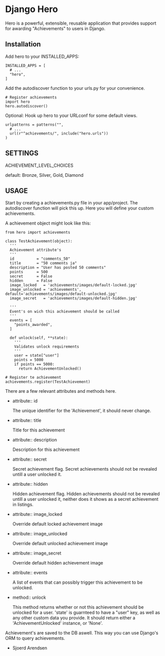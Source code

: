 Django Hero
=========

Hero is a powerful, extensible, reusable application that provides
support for awarding "Achievements" to users in Django.

Installation
------------

Add hero to your INSTALLED_APPS:

    INSTALLED_APPS = [
      # ...
      "hero",
    ]

Add the autodiscover function to your urls.py for your convenience.

    # Register achievements
    import hero
    hero.autodiscover()

Optional: Hook up hero to your URLconf for some default views.

    urlpatterns = patterns("",
      # ...
      url(r"^achievements/", include("hero.urls"))
    )

SETTINGS
------------

ACHIEVEMENT_LEVEL_CHOICES

default:  Bronze, Silver, Gold, Diamond

USAGE
------------

Start by creating a achievements.py file in your app/project. The autodiscover function will pick this up.
Here you will define your custom achievements.

A achievement object might look like this:

    from hero import achievements
    
    class TestAchievement(object):
      '''
      Achievement attribute's
      '''
      id          = "comments_50"
      title       = "50 comments ja"
      description = "User has posted 50 comments"
      points      = 500
      secret      = False
      hidden      = False
      image_locked   = 'achievements/images/default-locked.jpg'
      image_unlocked = 'achievements', default='achievements/images/default-unlocked.jpg'
      image_secret   = 'achievements/images/default-hidden.jpg'
  
      '''
      Event's on wich this achievement should be called
      '''
      events = [
        "points_awarded",
      ]
      
      def unlock(self, **state):
        '''
        Validates unlock requirements
        '''
        user = state["user"]
        points = 5000
        if points == 5000:
          return AchievementUnlocked()
    
    # Register te achievement
    achievements.register(TestAchievement)

There are a few relevant attributes and methods here.

*   attribute:: id

    The unique identifier for the 'Achievement', it should never change.
    
*   attribute:: title

    Title for this achievement

*   attribute:: description

    Description for this achievement

*   attribute:: secret

    Secret achievement flag. Secret achievements should not be revealed untill a user unlocked it.

*   attribute:: hidden

    Hidden achievement flag. Hidden achievements should not be revealed untill a user unlocked it, neither does it shows as a secret achievement in listings.
    
*   attribute:: image_locked

    Override default locked achievement image

*   attribute:: image_unlocked

    Override default unlocked achievement image

*   attribute:: image_secret

    Override default hidden achievement image
    
*   attribute:: events

    A list of events that can possibly trigger this achievement to be unlocked.

*   method:: unlock

    This method returns whether or not this achievement should be unlocked for a user.
    'state' is guarnteed to have a "user" key, as well as any other
    custom data you provide.  It should return either a 'AchievementUnlocked'
    instance, or 'None'.

Achievement's are saved to the DB aswell. This way you can use Django's ORM to query achievements.

- Sjoerd Arendsen